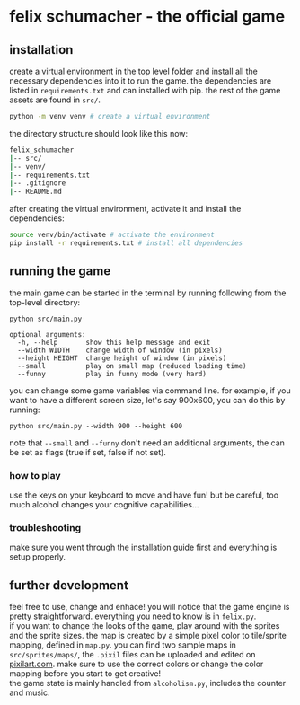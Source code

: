 # felix schumacher - the official game
## installation
create a virtual environment in the top level folder and install all the necessary dependencies into it to run the game. 
the dependencies are listed in `requirements.txt` and can installed with pip. the rest of the game assets are found in `src/`.
````bash
python -m venv venv # create a virtual environment
``````
the directory structure should look like this now:
```bash
felix_schumacher
|-- src/
|-- venv/
|-- requirements.txt
|-- .gitignore
|-- README.md
```
after creating the virtual environment, activate it and install the dependencies:
````bash
source venv/bin/activate # activate the environment
pip install -r requirements.txt # install all dependencies
``````

## running the game
the main game can be started in the terminal by running following from the top-level directory:
````
python src/main.py

optional arguments:
  -h, --help       show this help message and exit
  --width WIDTH    change width of window (in pixels)
  --height HEIGHT  change height of window (in pixels)
  --small          play on small map (reduced loading time)
  --funny          play in funny mode (very hard)
````
you can change some game variables via command line. for example, if you want to have a different screen size, let's say 900x600, you can do this by running:
````
python src/main.py --width 900 --height 600
````
note that `--small` and `--funny` don't need an additional arguments, the can be set as flags (true if set, false if not set).

### how to play
use the keys on your keyboard to move and have fun! but be careful, too much alcohol changes your cognitive capabilities...

### troubleshooting
make sure you went through the installation guide first and everything is setup properly.

## further development
feel free to use, change and enhace!
you will notice that the game engine is pretty straightforward. everything you need to know is in `felix.py`.  
if you want to change the looks of the game, play around with the sprites and the sprite sizes.
the map is created by a simple pixel color to tile/sprite mapping, defined in `map.py`. you can find two sample maps in `src/sprites/maps/`, the `.pixil` files can be uploaded and edited on [pixilart.com](pixilart.com). make sure to use the correct colors or change the color mapping before you start to get creative!  
the game state is mainly handled from `alcoholism.py`, includes the counter and music.
